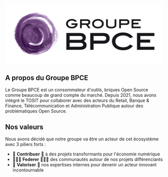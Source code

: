 ![bpce_group_logo](https://github.com/BPCE/.github/blob/main/profile/RVB_GROUPE_BPCE.jpg)

## A propos du Groupe BPCE

Le Groupe BPCE est un consommateur d'outils, briques Open Source comme beaucoup de grand compte du marché. Depuis 2021, nous avons intégré le TOSIT pour collaborer avec des acteurs du Retail, Banque & Finance, Télécommunication et Administration Publique autour des problématiques Open Source.

## Nos valeurs

Nous avons décidé que notre groupe va être un acteur de cet écosystème avec 3 piliers forts :

- :handshake: **Contribuer** :handshake: à des projets transformants pour l'économie numérique
- :people_holding_hands: **Federer** :people_holding_hands: des communautés autour de nos projets différenciants
- :medal_sports: **Valoriser** :medal_sports: nos expertises internes pour devenir un acteur innovant incontournable
